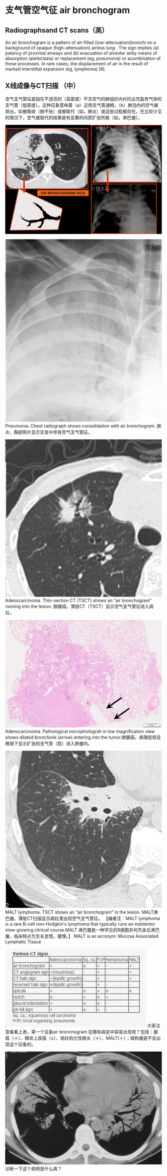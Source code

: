 # 支气管空气征 air bronchogram
## Radiographsand CT scans（英）
An air bronchogram is a pattern of air-filled (low-attenuation)bronchi on a background of opaque (high-attenuation) airless lung . The sign implies (a) patency of proximal airways and (b) evacuation of alveolar airby means of absorption (atelectasis) or replacement (eg, pneumonia) or acombination of these processes. In rare cases, the displacement of air is the result of marked interstitial expansion (eg, lymphoma) (8).
## X线成像与CT扫描 （中）
空气支气管征是指在不透亮的（高密度）不含空气的肺组织内衬托出充盈有气体的支气管（低密度）。这种征象意味着（a）近侧支气管通畅，（b）肺泡内的空气被排出，如被吸收（肺不张）或被取代（如，肺炎）或这些过程都存在。在比较少见的情况下，空气被取代的结果是有显著的间质扩张所致（如，淋巴瘤）。

![](./_image/2017-04-29-06-16-07.jpg)

![](./_image/2017-04-29-06-16-16.jpg)
Pneumonia. Chest radiograph shows consolidation with air bronchogram. 肺炎，胸部照片显示实变中伴有空气支气管征。

![](./_image/2017-04-29-06-16-32.jpg)
Adenocarcinoma. Thin-section CT (TSCT) shows an “air bronchogram” running into the lesion. 肺腺癌。薄层CT（TSCT）显示空气支气管征进入病灶。

![](./_image/2017-04-29-06-16-45.jpg)
Adenocarcinoma. Pathological microphotograh in low magnification view shows dilated bronchiole (arrow) entering into the tumor.肺腺癌，病理低倍显微镜下显示扩张的支气管（箭）进入肿瘤内。

![](./_image/2017-04-29-06-17-10.jpg)
MALT lymphoma. TSCT shows an “air bronchogram” in the lesion. MALT淋巴瘤，薄层CT扫描显示病灶里出现空气支气管征。
【编者注：MALT lymphoma is a rare B-cell non-Hodgkin's lymphoma that typically runs an indolentor slow-growing clinical course.MALT 淋巴瘤是一种罕见的B细胞非何杰金氏淋巴瘤，临床特点为生长怠惰，缓慢。】
MALT is an acronym:
Mucosa  Associated  Lymphatic  Tissue

![](./_image/2017-04-29-06-17-47.jpg)
大家注意看看上表，第一个征象air bronchogram 在哪些病变中容易出现呢？包括：腺癌（＋）、鳞状上皮癌（±）、局灶机化性肺炎（＋）、MALT(＋）；错构瘤是不会出现这个征象的。

![](./_image/2017-04-29-06-18-10.jpg)
诊断一下这个病例是什么病？